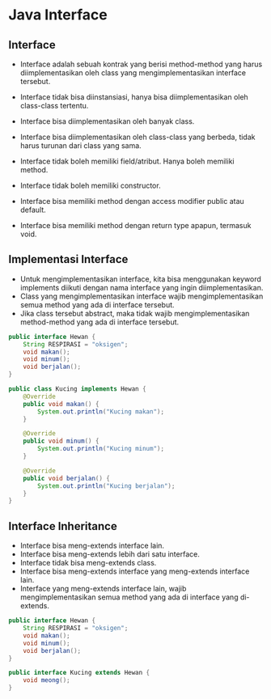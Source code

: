 # Java Interface

## Interface

- Interface adalah sebuah kontrak yang berisi method-method yang harus diimplementasikan oleh class yang mengimplementasikan interface tersebut.

- Interface tidak bisa diinstansiasi, hanya bisa diimplementasikan oleh class-class tertentu.
- Interface bisa diimplementasikan oleh banyak class.
- Interface bisa diimplementasikan oleh class-class yang berbeda, tidak harus turunan dari class yang sama.
- Interface tidak boleh memiliki field/atribut. Hanya boleh memiliki method.
- Interface tidak boleh memiliki constructor.
- Interface bisa memiliki method dengan access modifier public atau default.
- Interface bisa memiliki method dengan return type apapun, termasuk void.

## Implementasi Interface

- Untuk mengimplementasikan interface, kita bisa menggunakan keyword implements diikuti dengan nama interface yang ingin diimplementasikan.
- Class yang mengimplementasikan interface wajib mengimplementasikan semua method yang ada di interface tersebut.
- Jika class tersebut abstract, maka tidak wajib mengimplementasikan method-method yang ada di interface tersebut.

```java
public interface Hewan {
    String RESPIRASI = "oksigen";
    void makan();
    void minum();
    void berjalan();
}
```

```java
public class Kucing implements Hewan {
    @Override
    public void makan() {
        System.out.println("Kucing makan");
    }

    @Override
    public void minum() {
        System.out.println("Kucing minum");
    }

    @Override
    public void berjalan() {
        System.out.println("Kucing berjalan");
    }
}
```

## Interface Inheritance

- Interface bisa meng-extends interface lain.
- Interface bisa meng-extends lebih dari satu interface.
- Interface tidak bisa meng-extends class.
- Interface bisa meng-extends interface yang meng-extends interface lain.
- Interface yang meng-extends interface lain, wajib mengimplementasikan semua method yang ada di interface yang di-extends.

```java
public interface Hewan {
    String RESPIRASI = "oksigen";
    void makan();
    void minum();
    void berjalan();
}
```

```java
public interface Kucing extends Hewan {
    void meong();
}
```
